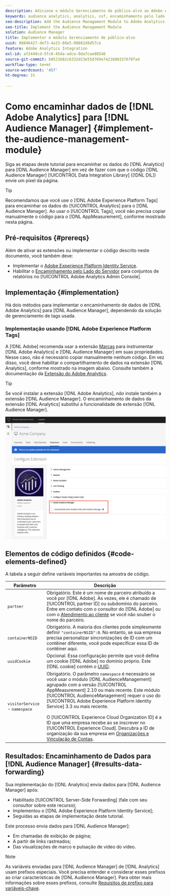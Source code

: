```yaml
---
description: Adicione o módulo Gerenciamento de público-alvo ao Adobe Analytics AppMeasurement para encaminhar os dados do Analytics para o Audience Manager em vez de fazer com que o código do Audience Manager Data Integration Library (DIL) envie um pixel da página.
keywords: audience analytics, analytics, ssf, encaminhamento pelo lado do servidor
seo-description: Add the Audience Management Module to Adobe Analytics AppMeasurement to forward Analytics data to Audience Manager instead of having the Audience Manager Data Integration Library (DIL) code send a pixel from the page.
seo-title: Implement the Audience Management Module
solution: Audience Manager
title: Implementar o módulo Gerenciamento de público-alvo
uuid: 08846427-def3-4a15-88e5-08882d8d57ce
feature: Adobe Analytics Integration
exl-id: af2449cd-5fc8-454a-adce-0da7cae80548
source-git-commit: b0521682c6332d23e55d769e7421680337670fa4
workflow-type: tm+mt
source-wordcount: '457'
ht-degree: 1%

---
```


# Como encaminhar dados de [!DNL Adobe Analytics] para [!DNL Audience Manager] {#implement-the-audience-management-module}

Siga as etapas deste tutorial para encaminhar os dados do [!DNL Analytics] para [!DNL Audience Manager] em vez de fazer com que o código [!DNL Audience Manager] [!UICONTROL Data Integration Library] ([!DNL DIL]) envie um pixel da página.

>[!TIP]
>
>Recomendamos que você use o [!DNL Adobe Experience Platform Tags] para encaminhar os dados do [!UICONTROL Analytics] para o [!DNL Audience Manager]. Ao usar o [!UICONTROL Tags], você não precisa copiar manualmente o código para o [!DNL AppMeasurement], conforme mostrado nesta página.

## Pré-requisitos {#prereqs}

Além de ativar as extensões ou implementar o código descrito neste documento, você também deve:

* Implementar o [Adobe Experience Platform Identity Service](https://experienceleague.adobe.com/docs/id-service/using/home.html).
* Habilitar o [Encaminhamento pelo Lado do Servidor](https://experienceleague.adobe.com/docs/analytics/admin/admin-tools/server-side-forwarding/ssf.html) para conjuntos de relatórios no [!UICONTROL Adobe Analytics Admin Console].

## Implementação {#implementation}

Há dois métodos para implementar o encaminhamento de dados de [!DNL Adobe Analytics] para [!DNL Audience Manager], dependendo da solução de gerenciamento de tags usada.

### Implementação usando [!DNL Adobe Experience Platform Tags]

A [!DNL Adobe] recomenda usar a extensão [Marcas](https://experienceleague.adobe.com/docs/experience-platform/tags/home.html?lang=en) para instrumentar [!DNL Adobe Analytics] e [!DNL Audience Manager] em suas propriedades. Nesse caso, não é necessário copiar manualmente nenhum código. Em vez disso, você deve habilitar o compartilhamento de dados na extensão [!DNL Analytics], conforme mostrado na imagem abaixo. Consulte também a documentação da [Extensão do Adobe Analytics](https://experienceleague.adobe.com/docs/experience-platform/tags/extensions/adobe/analytics/overview.html#adobe-audience-manager).

>[!TIP]
>
>Se você instalar a extensão [!DNL Adobe Analytics], *não* instale também a extensão [!DNL Audience Manager]. O encaminhamento de dados da extensão [!DNL Analytics] substitui a funcionalidade de extensão [!DNL Audience Manager].

![Como habilitar o compartilhamento de dados da extensão do Adobe Analytics para o Audience Manager](/help/using/integration/assets/analytics-to-aam.png)

## Elementos de código definidos {#code-elements-defined}

A tabela a seguir define variáveis importantes na amostra de código.

| Parâmetro | Descrição |
|--- |--- |
| `partner` | Obrigatório. Este é um nome de parceiro atribuído a você por [!DNL Adobe]. Às vezes, ele é chamado de [!UICONTROL partner ID] ou subdomínio do parceiro.  Entre em contato com o consultor do [!DNL Adobe] ou com o [Atendimento ao cliente](https://helpx.adobe.com/br/marketing-cloud/contact-support.html) se você não souber o nome do parceiro. |
| `containerNSID` | Obrigatório. A maioria dos clientes pode simplesmente definir `"containerNSID":0`. No entanto, se sua empresa precisa personalizar sincronizações de ID com um contêiner diferente, você pode especificar essa ID de contêiner aqui. |
| `uuidCookie` | Opcional. Essa configuração permite que você defina um cookie [!DNL Adobe] no domínio próprio. Este [!DNL cookie] contém o [UUID](../../reference/ids-in-aam.md). |
| `visitorService` - `namespace` | Obrigatório. O parâmetro `namespace` é necessário se você usar o módulo [!DNL AudienceManagement] agrupado com a versão [!UICONTROL AppMeasurement] 2.10 ou mais recente. Este módulo [!UICONTROL AudienceManagement] requer o uso do [!UICONTROL Adobe Experience Platform Identity Service] 3.3 ou mais recente. <br><br>O [!UICONTROL Experience Cloud Organization ID] é a ID que uma empresa recebe ao se inscrever no [!UICONTROL Experience Cloud]. Descubra a ID de organização da sua empresa em [Organizações e Vinculação de Contas](https://experienceleague.adobe.com/docs/core-services/interface/manage-users-and-products/organizations.html). |

## Resultados: Encaminhamento de Dados para [!DNL Audience Manager] {#results-data-forwarding}

Sua implementação do [!DNL Analytics] envia dados para [!DNL Audience Manager] após:

* Habilitado [!UICONTROL Server-Side Forwarding] (fale com seu consultor sobre este recurso);
* Implementou o [!DNL Adobe Experience Platform Identity Service];
* Seguidas as etapas de implementação deste tutorial.

Este processo envia dados para [!DNL Audience Manager]:

* Em chamadas de exibição de página;
* A partir de links rastreados;
* Das visualizações de marco e pulsação de vídeo do vídeo.

>[!NOTE]
>
>As variáveis enviadas para [!DNL Audience Manager] de [!DNL Analytics] usam prefixos especiais. Você precisa entender e considerar esses prefixos ao criar características de [!DNL Audience Manager]. Para obter mais informações sobre esses prefixos, consulte [Requisitos de prefixo para variáveis-chave](../../features/traits/trait-variable-prefixes.md).
